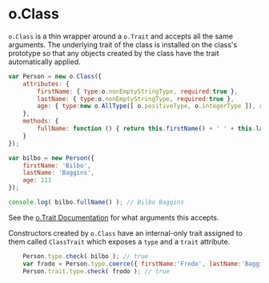 # o.Class

`o.Class` is a thin wrapper around a `o.Trait` and accepts all the same arguments.  The
underlying trait of the class is installed on the class's prototype so that any objects
created by the class have the trait automatically applied.

```javascript
var Person = new o.Class({
    attributes: {
        firstName: { type:o.nonEmptyStringType, required:true },
        lastName: { type:o.nonEmptyStringType, required:true },
        age: { type:new o.AllType([ o.positiveType, o.integerType ]), required:true }
    },
    methods: {
        fullName: function () { return this.firstName() + ' ' + this.lastName() }
    }
});

var bilbo = new Person({
    firstName: 'Bilbo',
    lastName: 'Baggins',
    age: 111
});

console.log( bilbo.fullName() ); // Bilbo Baggins
```

See the [o.Trait Documentation](o-Trait.md) for what arguments this accepts.

Constructors created by `o.Class` have an internal-only trait assigned to them called
`ClassTrait` which exposes a `type` and a `trait` attribute.

```javascript
    Person.type.check( bilbo ); // true
    var frodo = Person.type.coerce({ firstName:'Frodo', lastName:'Baggins', age:33 });
    Person.trait.type.check( frodo ); // true
```

